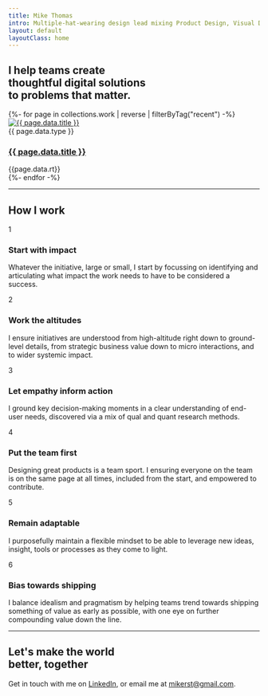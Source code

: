 ```yaml
---
title: Mike Thomas
intro: Multiple-hat-wearing design lead mixing Product Design, Visual Design and front-end disciplines to create impactful experiences.
layout: default
layoutClass: home
---
```


<section class="intro">
    <h1 class="salutation">
        <div>I help teams create </div>
        <div><span class="emphasis-text">thoughtful</span> digital solutions</div>
        <div> to problems that matter.</div>
    </h1>
</section>

<section class="projects">
  {%- for page in collections.work | reverse  | filterByTag("recent") -%}
      <div class="project stagger">
        <div class="project-thumb">
          <a title="{{ page.data.title }}" href="{{ page.url }}"><img alt="{{ page.data.title }}" src="/_assets/img/{{page.data.hero}}"/></a>
        </div>
        <div class="project-details">
          <span class="project-type">{{ page.data.type }}</span>
          <h3><a href="{{ page.url }}">{{ page.data.title }}</a></h3>
          <span class="read-time">{{page.data.rt}}</span>
        </div>
      </div>
  {%- endfor -%}
</section>

<hr/>

<h2>How I work</h2>

<section class="values">
    <div class="value stagger">
        <span class="value-number">1</span>
        <h3>Start with impact</h3>
        <p>Whatever the initiative, large or small, I start by focussing on identifying and articulating what impact the work needs to have to be considered a success.</p>
    </div>
    <div class="value stagger">
        <span class="value-number">2</span>
        <h3>Work the altitudes</h3>
        <p>I ensure initiatives are understood from high-altitude right down to ground-level details, from strategic business value down to micro interactions, and to wider systemic impact.</p>
    </div>
    <div class="value stagger">
        <span class="value-number">3</span>
        <h3>Let empathy inform action</h3>
        <p>I ground key decision-making moments in a clear understanding of end-user needs, discovered via a mix of qual and quant research methods.</p>
    </div>
    <div class="value stagger">
        <span class="value-number">4</span>
        <h3>Put the team first</h3>
        <p>Designing great products is a team sport. I ensuring everyone on the team is on the same page at all times, included from the start, and empowered to contribute.</p>
    </div>
    <div class="value stagger">
        <span class="value-number">5</span>
        <h3>Remain adaptable</h3>
        <p>I purposefully maintain a flexible mindset to be able to leverage new ideas, insight, tools or processes as they come to light. </p>
    </div>
    <div class="value stagger">
        <span class="value-number">6</span>
        <h3>Bias towards shipping</h3>
        <p>I balance idealism and pragmatism by helping teams trend towards shipping something of value as early as possible, with one eye on further compounding value down the line.</p>
    </div>
</section>

<hr/>

<h2>Let's make the world<br/> better, <span class="emphasis-text">together</span></h2>

Get in touch with me on <a title="Contact me via LinkedIn" href="https://www.linkedin.com/in/mikerst/" target="_blank">LinkedIn</a>, or email me at <a href="mailto:mikerst@gmail.com">mikerst@gmail.com</a>.






